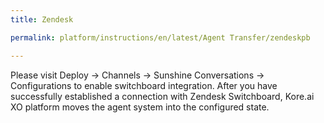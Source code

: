 ```yaml
---
title: Zendesk

permalink: platform/instructions/en/latest/Agent Transfer/zendeskpb

---
```


Please visit Deploy → Channels → Sunshine Conversations → Configurations to enable switchboard integration. After you have successfully established a connection with Zendesk Switchboard, Kore.ai XO platform moves the agent system into the configured state.
